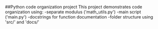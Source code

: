 ##Python code organization project
This project demonstrates code organization using:
-separate modulus ('math_utils.py')
-main script ('main.py')
-docstrings for function documentation
-folder structure using 'src/' and 'docs/'
